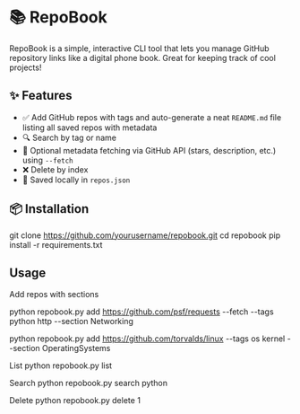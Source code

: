 # 📚 RepoBook

RepoBook is a simple, interactive CLI tool that lets you manage GitHub repository links like a digital phone book. Great for keeping track of cool projects!

## ✨ Features

- ✅ Add GitHub repos with tags and auto-generate a neat `README.md` file listing all saved repos with metadata
- 🔍 Search by tag or name
- 📜 Optional metadata fetching via GitHub API (stars, description, etc.) using `--fetch`
- ❌ Delete by index
- 💾 Saved locally in `repos.json`

## 📦 Installation

git clone https://github.com/yourusername/repobook.git
cd repobook
pip install -r requirements.txt


## Usage

 Add repos with sections


python repobook.py add https://github.com/psf/requests --fetch --tags python http --section Networking

python repobook.py add https://github.com/torvalds/linux --tags os kernel --section OperatingSystems

 List
python repobook.py list

 Search
python repobook.py search python

 Delete
python repobook.py delete 1
